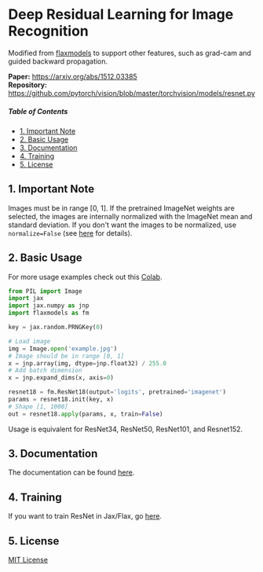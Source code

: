 # Deep Residual Learning for Image Recognition
Modified from [flaxmodels](https://github.com/matthias-wright/flaxmodels) to support other features, such as grad-cam and guided backward propagation.

<b>Paper:</b> <a href="https://arxiv.org/abs/1512.03385">https://arxiv.org/abs/1512.03385</a>  
<b>Repository:</b> <a href="https://github.com/pytorch/vision/blob/master/torchvision/models/resnet.py">https://github.com/pytorch/vision/blob/master/torchvision/models/resnet.py</a>

##### Table of Contents 
* [1. Important Note](#note)
* [2. Basic Usage](#usage)
* [3. Documentation](#documentation)
* [4. Training](#training)
* [5. License](#license)

<a name="note"></a>
## 1. Important Note
Images must be in range [0, 1]. If the pretrained ImageNet weights are selected, the images are internally normalized with the ImageNet mean and standard deviation. If you don't want the images to be normalized, use `normalize=False` (see [here](https://github.com/matthias-wright/flaxmodels/blob/main/docs/Documentation.md#33-resnet18-34-50-101-152) for details).

<a name="usage"></a>
## 2. Basic Usage
For more usage examples check out this [Colab](resnet_demo.ipynb).

```python
from PIL import Image
import jax
import jax.numpy as jnp
import flaxmodels as fm

key = jax.random.PRNGKey(0)

# Load image
img = Image.open('example.jpg')
# Image should be in range [0, 1]
x = jnp.array(img, dtype=jnp.float32) / 255.0
# Add batch dimension
x = jnp.expand_dims(x, axis=0)

resnet18 = fm.ResNet18(output='logits', pretrained='imagenet')
params = resnet18.init(key, x)
# Shape [1, 1000]
out = resnet18.apply(params, x, train=False)

```
Usage is equivalent for ResNet34, ResNet50, ResNet101, and Resnet152.

<a name="documentation"></a>
## 3. Documentation
The documentation can be found [here](../../docs/Documentation.md#resnet).

<a name="training"></a>
## 4. Training
If you want to train ResNet in Jax/Flax, go [here](https://github.com/matthias-wright/flaxmodels/tree/main/training/resnet).

<a name="license"></a>
## 5. License
<a href="https://opensource.org/licenses/MIT">MIT License</a>


